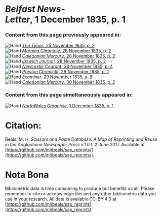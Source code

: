 # *Belfast News-Letter*, 1 December 1835, p. 1  
  
### Content from this page previously appeared in:  
![Hand](http://scissorsandpaste.net/wp-content/uploads/2017/06/smallhandpointer.png) [*The Times*, 25 November 1835, p. 2](https://mhbeals.github.io/sap_html/The-Times/The-Times-25-November-1835-p-2)  
![Hand](http://scissorsandpaste.net/wp-content/uploads/2017/06/smallhandpointer.png) [*Morning Chronicle*, 26 November 1835, p. 2](https://mhbeals.github.io/sap_html/Morning-Chronicle/Morning-Chronicle-26-November-1835-p-2)  
![Hand](http://scissorsandpaste.net/wp-content/uploads/2017/06/smallhandpointer.png) [*Caledonian Mercury*, 28 November 1835, p. 2](https://mhbeals.github.io/sap_html/Caledonian-Mercury/Caledonian-Mercury-28-November-1835-p-2)  
![Hand](http://scissorsandpaste.net/wp-content/uploads/2017/06/smallhandpointer.png) [*Ipswich Journal*, 28 November 1835, p. 2](https://mhbeals.github.io/sap_html/Ipswich-Journal/Ipswich-Journal-28-November-1835-p-2)  
![Hand](http://scissorsandpaste.net/wp-content/uploads/2017/06/smallhandpointer.png) [*Newcastle Courant*, 28 November 1835, p. 4](https://mhbeals.github.io/sap_html/Newcastle-Courant/Newcastle-Courant-28-November-1835-p-4)  
![Hand](http://scissorsandpaste.net/wp-content/uploads/2017/06/smallhandpointer.png) [*Preston Chronicle*, 28 November 1835, p. 1](https://mhbeals.github.io/sap_html/Preston-Chronicle/Preston-Chronicle-28-November-1835-p-1)  
![Hand](http://scissorsandpaste.net/wp-content/uploads/2017/06/smallhandpointer.png) [*Examiner*, 29 November 1835, p. 8](https://mhbeals.github.io/sap_html/Examiner/Examiner-29-November-1835-p-8)  
![Hand](http://scissorsandpaste.net/wp-content/uploads/2017/06/smallhandpointer.png) [*Caledonian Mercury*, 30 November 1835, p. 2](https://mhbeals.github.io/sap_html/Caledonian-Mercury/Caledonian-Mercury-30-November-1835-p-2)  
  
### Content from this page simeltaneously appeared in:  
![Hand](http://scissorsandpaste.net/wp-content/uploads/2017/06/smallhandpointer.png) [*NorthWales Chronicle*, 1 December 1835, p. 1](https://mhbeals.github.io/sap_html/NorthWales-Chronicle/NorthWales-Chronicle-1-December-1835-p-1)  


# Citation: 

Beals. M. H. *Scissors and Paste Database: A Map of Reprinting and Reuse in the Anglophone Newspaper Press v.1.0.1.* 2 June 2017. Available at [https://github.com/mhbeals/sap_reprints/](https://github.com/mhbeals/sap_reprints/). 

# Nota Bona

Bibliometric data is time consuming to produce but benefits us all. Please remember to cite or acknowledge this and any other bibliometric data you use in your research. All data is available CC-BY 4.0 at [https://github.com/mhbeals/sap_reprints](https://github.com/mhbeals/sap_reprints)